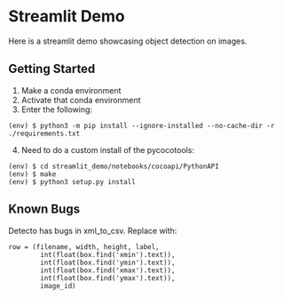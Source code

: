 # Streamlit Demo

Here is a streamlit demo showcasing object detection on images.

## Getting Started

1. Make a conda environment
2. Activate that conda environment
3. Enter the following:

```
(env) $ python3 -m pip install --ignore-installed --no-cache-dir -r ./requirements.txt
```

4. Need to do a custom install of the pycocotools:

```
(env) $ cd streamlit_demo/notebooks/cocoapi/PythonAPI
(env) $ make
(env) $ python3 setup.py install
```

## Known Bugs

Detecto has bugs in xml_to_csv. Replace with:
```
row = (filename, width, height, label, 
        int(float(box.find('xmin').text)),
        int(float(box.find('ymin').text)), 
        int(float(box.find('xmax').text)), 
        int(float(box.find('ymax').text)), 
        image_id)
```
